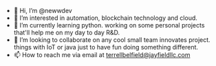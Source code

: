 - 👋 Hi, I’m @newwdev
- 👀 I’m interested in automation, blockchain technology and cloud.
- 🌱 I’m currently learning python. working on some personal projects that'll help me on my day to day R&D.
- 💞️ I’m looking to collaborate on any cool small team innovates project. things with IoT or java just to have fun doing something different. 
- 📫 How to reach me via email at terrellbelfield@jayfieldllc.com

<!---
newwdev/newwdev is a ✨ special ✨ repository because its `README.md` (this file) appears on your GitHub profile.
You can click the Preview link to take a look at your changes.
--->
